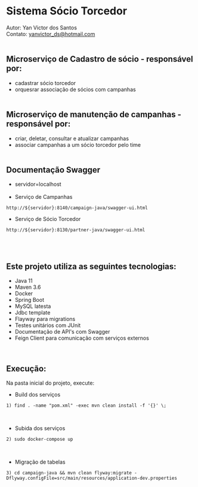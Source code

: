 # Sistema Sócio Torcedor <br>
Autor: Yan Victor dos Santos<br>
Contato: yanvictor_ds@hotmail.com
<br><br>

## Microserviço de Cadastro de sócio - responsável por:<br>
- cadastrar sócio torcedor 
- orquesrar associação de sócios com campanhas
<br><br>

## Microserviço de manutenção de campanhas - responsável por:<br>
- criar, deletar, consultar e atualizar campanhas 
- associar campanhas a um sócio torcedor pelo time
<br><br>

## Documentação Swagger<br>
- servidor=localhost<br><br>
- Serviço de Campanhas
```
http://${servidor}:8140/campaign-java/swagger-ui.html
```
- Serviço de Sócio Torcedor
```
http://${servidor}:8130/partner-java/swagger-ui.html
```
<br><br>
## Este projeto utiliza as seguintes tecnologias:
- Java 11
- Maven 3.6
- Docker
- Spring Boot
- MySQL latesta
- Jdbc template
- Flayway para migrations
- Testes unitários com JUnit
- Documentação de API's com Swagger
- Feign Client para comunicação com serviços externos

<br>

## Execução:
Na pasta inicial do projeto, execute:

- Build dos serviços
```
1) find . -name "pom.xml" -exec mvn clean install -f '{}' \;
```
<br>

- Subida dos serviços

```
2) sudo docker-compose up
```

<br>

- Migração de tabelas

```
3) cd campaign-java && mvn clean flyway:migrate -Dflyway.configFile=src/main/resources/application-dev.properties
```

